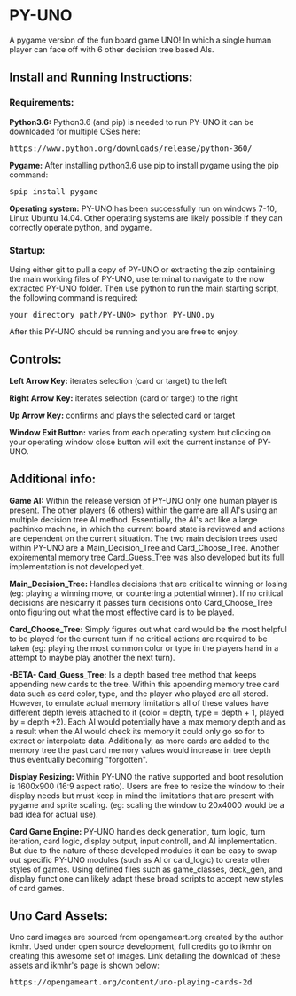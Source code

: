 # PY-UNO
A pygame version of the fun board game UNO! In which a single human
player can face off with 6 other decision tree based AIs.

## Install and Running Instructions:

### Requirements:

**Python3.6:** Python3.6 (and pip) is needed to run PY-UNO it can be downloaded
for multiple OSes here:

<pre>https://www.python.org/downloads/release/python-360/</pre>

**Pygame:** After installing python3.6 use pip to install pygame using the pip
command:

<pre>$pip install pygame</pre>

**Operating system:** PY-UNO has been successfully run on windows 7-10, Linux
Ubuntu 14.04. Other operating systems are likely possible if they can
correctly operate python, and pygame.

### Startup:

Using either git to pull a copy of PY-UNO or extracting the zip containing the
main working files of PY-UNO, use terminal to navigate to the now extracted
PY-UNO folder. Then use python to run the main starting script, the following
command is required:

<pre>your_directory_path/PY-UNO> python PY-UNO.py</pre>

After this PY-UNO should be running and you are free to enjoy.

## Controls:

**Left Arrow Key:**  iterates selection (card or target) to the left

**Right Arrow Key:**  iterates selection (card or target) to the right

**Up Arrow Key:**  confirms and plays the selected card or target

**Window Exit Button:** varies from each operating system but clicking on your
operating window close button will exit the current instance of PY-UNO.

## Additional info:

**Game AI:** Within the release version of PY-UNO only one human player is
present. The other players (6 others) within the game are all AI's using an
multiple decision tree AI method. Essentially, the AI's act like a large
pachinko machine, in which the current board state is reviewed and actions are
dependent on the current situation. The two main decision trees used within
PY-UNO are a Main_Decision_Tree and Card_Choose_Tree. Another expiremental
memory tree  Card_Guess_Tree was also developed but its full implementation is
not developed yet.

**Main_Decision_Tree:** Handles decisions that are critical to winning or losing
(eg: playing a winning move, or countering a potential winner). If no critical
decisions are nesicarry it passes turn decisions onto Card_Choose_Tree onto
figuring out what the most effective card is to be played.

**Card_Choose_Tree:** Simply figures out what card would be the most helpful to
be played for the current turn if no critical actions are required to be taken
(eg: playing the most common color or type in the players hand in a attempt to
maybe play another the next turn).

**-BETA- Card_Guess_Tree:** Is a depth based tree method that keeps appending
new cards to the tree. Within this appending memory tree card data such as
card color, type, and the player who played are all stored. However, to
emulate actual memory limitations all of these values have different depth
levels attached to it (color = depth, type = depth + 1, played by = depth
+2). Each AI would potentially have a max memory depth and as a result when
the AI would check its memory it could only go so for to extract or
interpolate data. Additionally, as more cards are added to the memory tree
the past card memory values would increase in tree depth thus eventually
becoming  "forgotten".

**Display Resizing:** Within PY-UNO the native supported and boot resolution is
1600x900 (16:9 aspect ratio). Users are free to resize the window to their
display needs but must keep in mind the limitations that are present with
pygame and sprite scaling. (eg: scaling the window to 20x4000 would be a bad
idea for actual use).

**Card Game Engine:** PY-UNO handles deck generation, turn logic, turn
iteration, card logic, display output, input controll, and AI implementation.
But due to the nature of these developed modules it can be easy to swap out
specific PY-UNO modules (such as AI or card_logic) to create other styles of
games. Using  defined files such as game_classes, deck_gen, and display_funct
one can likely adapt these broad scripts to accept new styles of card games.

## Uno Card Assets:

Uno card images are sourced from opengameart.org created by the author ikmhr.
Used under open source development, full credits go to ikmhr on creating this
awesome set of images. Link detailing the download of these assets and ikmhr's
page is shown below:

<pre>https://opengameart.org/content/uno-playing-cards-2d</pre>
